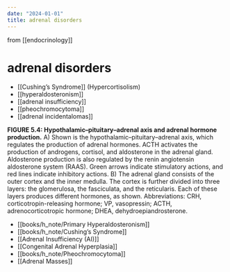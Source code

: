 ```yaml
---
date: "2024-01-01"
title: adrenal disorders
---
```



from [[endocrinology]]

# adrenal disorders

- [[Cushing’s Syndrome]] (Hypercortisolism)
- [[hyperaldosteronism]]
- [[adrenal insufficiency]]
- [[pheochromocytoma]]
- [[adrenal incidentalomas]]

**FIGURE 5.4: Hypothalamic–pituitary–adrenal axis and adrenal hormone production.** A) Shown is the hypothalamic–pituitary–adrenal axis, which regulates the production of adrenal hormones. ACTH activates the production of androgens, cortisol, and aldosterone in the adrenal gland. Aldosterone production is also regulated by the renin angiotensin aldosterone system (RAAS). Green arrows indicate stimulatory actions, and red lines indicate inhibitory actions. B) The adrenal gland consists of the outer cortex and the inner medulla. The cortex is further divided into three layers: the glomerulosa, the fasciculata, and the reticularis. Each of these layers produces different hormones, as shown. Abbreviations: CRH, corticotropin-releasing hormone; VP, vasopressin; ACTH, adrenocorticotropic hormone; DHEA, dehydroepiandrosterone.

- [[books/h_note/Primary Hyperaldosteronism]]
- [[books/h_note/Cushing’s Syndrome]]
- [[Adrenal Insufficiency (AI)]]
- [[Congenital Adrenal Hyperplasia]]
- [[books/h_note/Pheochromocytoma]]
- [[Adrenal Masses]]
